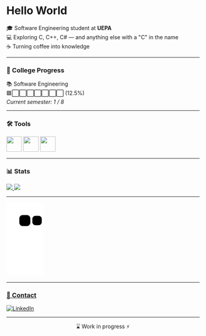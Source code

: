 # Hello World

🎓 Software Engineering student at **UEPA**  <br>
💻 Exploring C, C++, C# — and anything else with a "C" in the name  <br>
☕ Turning coffee into knowledge

---

### 🎯 College Progress

<!-- PROGRESS_START -->
📚 Software Engineering  
🟩⬜⬜⬜⬜⬜⬜⬜ (12.5%)  
_Current semester: 1 / 8_
<!-- PROGRESS_END -->

---

### 🛠️ Tools
<img src="https://cdn.jsdelivr.net/gh/devicons/devicon@latest/icons/git/git-original.svg" width="40" height="40"/> <img src="https://cdn.jsdelivr.net/gh/devicons/devicon@latest/icons/csharp/csharp-original.svg" width="40" height = "40"/> <img src="https://cdn.jsdelivr.net/gh/devicons/devicon@latest/icons/visualstudio/visualstudio-original.svg" width="40" height="40"/>

---

### 📊 Stats

<div>
<a href="https://github.com/seu-usuário-aqui">
<img loading="lazy" height="180em" src="https://github-readme-stats.vercel.app/api/top-langs/?username=carvalho-xx&layout=compact&langs_count=7&theme=dracula"/>
<img loading="lazy" height="180em" src="https://github-readme-stats.vercel.app/api?username=carvalho-xx&show_icons=true&theme=dracula&include_all_commits=true&count_private=true"/>
</div>

---

![Snake animation](https://github.com/carvalho-xx/carvalho-xx/blob/output/github-contribution-grid-snake.svg)

---

### 📎 Contact

[![LinkedIn](https://img.shields.io/badge/-LinkedIn-0A66C2?style=flat&logo=linkedin&logoColor=white)](https://www.linkedin.com/in/jpcarvalho42)

---

<p align="center">
  ⌛ Work in progress ⚡
</p>
